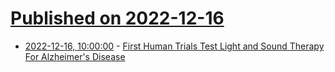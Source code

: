 # [Published on 2022-12-16](index.md)

* [2022-12-16, 10:00:00](https://science.slashdot.org/story/22/12/16/0432203/first-human-trials-test-light-and-sound-therapy-for-alzheimers-disease?utm_source=rss1.0mainlinkanon&utm_medium=feed) - [First Human Trials Test Light and Sound Therapy For Alzheimer's Disease](https://science.slashdot.org/story/22/12/16/0432203/first-human-trials-test-light-and-sound-therapy-for-alzheimers-disease?utm_source=rss1.0mainlinkanon&utm_medium=feed)
